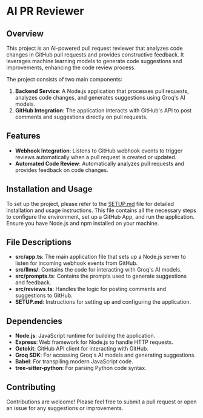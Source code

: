 # AI PR Reviewer

## Overview

This project is an AI-powered pull request reviewer that analyzes code changes in GitHub pull requests and provides constructive feedback. It leverages machine learning models to generate code suggestions and improvements, enhancing the code review process.

The project consists of two main components:

1. **Backend Service**: A Node.js application that processes pull requests, analyzes code changes, and generates suggestions using Groq's AI models.
2. **GitHub Integration**: The application interacts with GitHub's API to post comments and suggestions directly on pull requests.

## Features

- **Webhook Integration**: Listens to GitHub webhook events to trigger reviews automatically when a pull request is created or updated.
- **Automated Code Review**: Automatically analyzes pull requests and provides feedback on code changes.

## Installation and Usage

To set up the project, please refer to the [SETUP.md](https://github.com/gitrlawton/ai-pr-reviewer/blob/main/SETUP.md) file for detailed installation and usage instructions. This file contains all the necessary steps to configure the environment, set up a GitHub App, and run the application. Ensure you have Node.js and npm installed on your machine.

## File Descriptions

- **src/app.ts**: The main application file that sets up a Node.js server to listen for incoming webhook events from GitHub.
- **src/llms/**: Contains the code for interacting with Groq's AI models.
- **src/prompts.ts**: Contains the prompts used to generate suggestions and feedback.
- **src/reviews.ts**: Handles the logic for posting comments and suggestions to GitHub.
- **SETUP.md**: Instructions for setting up and configuring the application.

## Dependencies

- **Node.js**: JavaScript runtime for building the application.
- **Express**: Web framework for Node.js to handle HTTP requests.
- **Octokit**: GitHub API client for interacting with GitHub.
- **Groq SDK**: For accessing Groq's AI models and generating suggestions.
- **Babel**: For transpiling modern JavaScript code.
- **tree-sitter-python**: For parsing Python code syntax.

## Contributing

Contributions are welcome! Please feel free to submit a pull request or open an issue for any suggestions or improvements.
